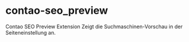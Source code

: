 # contao-seo_preview
Contao SEO Preview Extension
Zeigt die Suchmaschinen-Vorschau in der Seiteneinstellung an.
